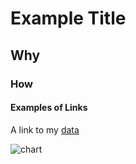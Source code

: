 # Example Title

## Why

### How

#### Examples of Links

A link to my [data](https://github.com/umd-mith/datastory/raw/master/data/dh.csv)

![chart](https://github.com/umd-mith/datastory/raw/master/images/chart.png)

